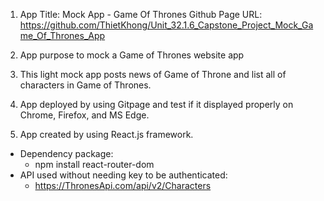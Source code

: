 1. App Title: Mock App - Game Of Thrones
   Github Page URL: https://github.com/ThietKhong/Unit_32.1.6_Capstone_Project_Mock_Game_Of_Thrones_App 

2. App purpose to mock a Game of Thrones website app

3. This light mock app posts news of Game of Throne and list all of characters in Game of Thrones.

4. App deployed by using Gitpage and test if it displayed properly on Chrome, Firefox, and MS Edge.

5. App created by using React.js framework.

- Dependency package:
  + npm install react-router-dom
- API used without needing key to be authenticated:
  + https://ThronesApi.com/api/v2/Characters 
